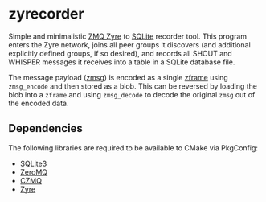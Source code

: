 # zyrecorder

Simple and minimalistic [ZMQ Zyre](https://github.com/zeromq/zyre) to
[SQLite](https://www.sqlite.org/) recorder tool. This program enters the Zyre network, joins all
peer groups it discovers (and additional explicitly defined groups, if so desired), and records
all SHOUT and WHISPER messages it receives into a table in a SQLite database file.

The message payload ([zmsg](http://czmq.zeromq.org/manual:zmsg)) is encoded as a single
[zframe](http://czmq.zeromq.org/manual:zframe) using `zmsg_encode` and then stored as a blob.
This can be reversed by loading the blob into a `zframe` and using `zmsg_decode` to decode the
original `zmsg` out of the encoded data.

## Dependencies

The following libraries are required to be available to CMake via PkgConfig:

- SQLite3
- [ZeroMQ](https://github.com/zeromq/libzmq)
- [CZMQ](https://github.com/zeromq/czmq)
- [Zyre](https://github.com/zeromq/zyre)
